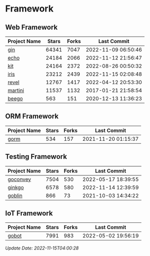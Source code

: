 # Framework

## Web Framework
| Project Name | Stars | Forks | Last Commit |
| ------------ | ----- | ----- | ----------- |
| [gin](https://github.com/gin-gonic/gin) | 64341 | 7047 | 2022-11-09 06:50:46 |
| [echo](https://github.com/labstack/echo) | 24184 | 2066 | 2022-11-12 21:56:47 |
| [kit](https://github.com/go-kit/kit) | 24164 | 2372 | 2022-08-26 00:50:32 |
| [iris](https://github.com/kataras/iris) | 23212 | 2439 | 2022-11-15 02:08:48 |
| [revel](https://github.com/revel/revel) | 12767 | 1417 | 2022-04-12 20:53:30 |
| [martini](https://github.com/go-martini/martini) | 11537 | 1132 | 2017-01-21 21:58:54 |
| [beego](https://github.com/astaxie/beego) | 563 | 151 | 2020-12-13 11:36:23 |

## ORM Framework
| Project Name | Stars | Forks | Last Commit |
| ------------ | ----- | ----- | ----------- |
| [gorm](https://github.com/jinzhu/gorm) | 534 | 157 | 2021-11-20 01:15:37 |

## Testing Framework
| Project Name | Stars | Forks | Last Commit |
| ------------ | ----- | ----- | ----------- |
| [goconvey](https://github.com/smartystreets/goconvey) | 7504 | 530 | 2022-05-17 18:39:55 |
| [ginkgo](https://github.com/onsi/ginkgo) | 6578 | 580 | 2022-11-14 12:39:59 |
| [goblin](https://github.com/franela/goblin) | 866 | 73 | 2021-10-03 14:34:22 |

## IoT Framework
| Project Name | Stars | Forks | Last Commit |
| ------------ | ----- | ----- | ----------- |
| [gobot](https://github.com/hybridgroup/gobot) | 7991 | 983 | 2022-05-02 19:56:19 |

*Update Date: 2022-11-15T04:00:28*